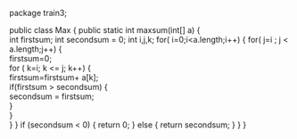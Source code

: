 package train3;

public class Max 
{
   public static int maxsum(int[] a)
   {  
	int firstsum;
	int secondsum = 0;
	int i,j,k;
   for( i=0;i<a.length;i++)
   {
     for( j=i ; j < a.length;j++)
      {  
        firstsum=0;  
        for ( k=i; k <= j; k++)
           {  
             firstsum=firstsum+ a[k];  
             if(firstsum > secondsum)
             {  
               secondsum = firstsum;  
             }  
           }  
      } 
   }
         if (secondsum < 0) 
         {
             return 0;
         }
         else 
         {
             return secondsum;
         }
   }
}

